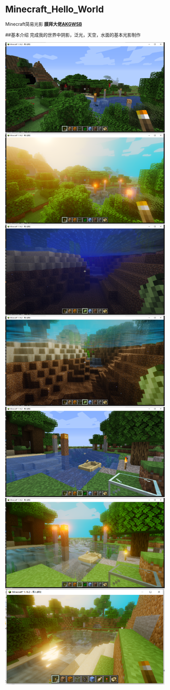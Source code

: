 # Minecraft_Hello_World
Minecraft简易光影
**膜拜大佬[AKGWSB](https://github.com/AKGWSB/Hello-Minecraft-Shaders)**



##基本介绍
完成我的世界中阴影，泛光，天空，水面的基本光影制作

![image](https://github.com/quan224/Minecraft_Hello_World/blob/main/image/1.png)
![image](https://github.com/quan224/Minecraft_Hello_World/blob/main/image/2.png)
![image](https://github.com/quan224/Minecraft_Hello_World/blob/main/image/5.png)
![image](https://github.com/quan224/Minecraft_Hello_World/blob/main/image/3.png)
![image](https://github.com/quan224/Minecraft_Hello_World/blob/main/image/4.png)
![image](https://github.com/quan224/Minecraft_Hello_World/blob/main/image/6.png)
![image](https://github.com/quan224/Minecraft_Hello_World/blob/main/image/7.png)
